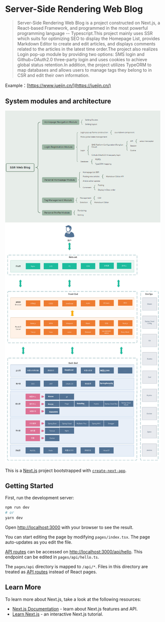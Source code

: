 # Server-Side Rendering Web Blog

> Server-Side Rendering Web Blog is a project constructed on Next.js, a React-based Framework, and programmed in the most powerful programming language -- Typescript.This project mainly uses SSR which suits for optimizing SEO to display the Homepage List, provides Markdown Editor to create and edit articles, and displays comments related to the articles in the latest time order.The project also realizes Login pop-up module by providing two options: SMS login and Github+OAuth2.0 three-party login and uses cookies to achieve global status retention.In addition, the project utilizes TypeORM to map databases and allows users to manage tags they belong to in CSR and edit their own information.

Example：[https://www.juejin.cn/](https://juejin.cn/)

## System modules and architecture

![](https://github.com/harry-gao37/my-blog/blob/02505d199e2109e540bf613c00a34cd0ff13b219/Project_Structure.png)
![](https://github.com/sbchengyiwei/guli-online-study-website/blob/main/System%20architecture.png)


This is a [Next.js](https://nextjs.org/) project bootstrapped with [`create-next-app`](https://github.com/vercel/next.js/tree/canary/packages/create-next-app).

## Getting Started

First, run the development server:

```bash
npm run dev
# or
yarn dev
```

Open [http://localhost:3000](http://localhost:3000) with your browser to see the result.

You can start editing the page by modifying `pages/index.tsx`. The page auto-updates as you edit the file.

[API routes](https://nextjs.org/docs/api-routes/introduction) can be accessed on [http://localhost:3000/api/hello](http://localhost:3000/api/hello). This endpoint can be edited in `pages/api/hello.ts`.

The `pages/api` directory is mapped to `/api/*`. Files in this directory are treated as [API routes](https://nextjs.org/docs/api-routes/introduction) instead of React pages.

## Learn More

To learn more about Next.js, take a look at the following resources:

- [Next.js Documentation](https://nextjs.org/docs) - learn about Next.js features and API.
- [Learn Next.js](https://nextjs.org/learn) - an interactive Next.js tutorial.

